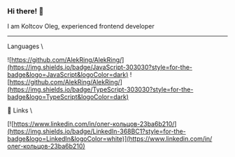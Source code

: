 ### Hi there! 👋

I am Koltcov Oleg, experienced frontend developer
***

Languages \

![https://github.com/AlekRing/AlekRing/](https://img.shields.io/badge/JavaScript-303030?style=for-the-badge&logo=JavaScript&logoColor=dark)
![https://github.com/AlekRing/AlekRing/](https://img.shields.io/badge/TypeScript-303030?style=for-the-badge&logo=TypeScript&logoColor=dark)

🔗 Links \

[![https://www.linkedin.com/in/олег-кольцов-23ba6b210/](https://img.shields.io/badge/LinkedIn-368BC1?style=for-the-badge&logo=LinkedIn&logoColor=white)](https://www.linkedin.com/in/олег-кольцов-23ba6b210)
